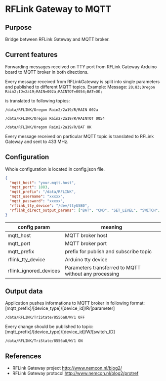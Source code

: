 # RFLink Gateway to MQTT

## Purpose
Bridge between RFLink Gateway and MQTT broker.

## Current features
Forwarding messages received on TTY port from RFLink Gateway Arduino board
to MQTT broker in both directions.

Every message received from RFLinkGateway is split into single parameters
and published to different MQTT topics.
Example:
Message:
`20;83;Oregon Rain2;ID=2a19;RAIN=002a;RAINTOT=0054;BAT=OK;`

 is translated to following topics:

 `/data/RFLINK/Oregon Rain2/2a19/R/RAIN 002a`

 `/data/RFLINK/Oregon Rain2/2a19/R/RAINTOT 0054`

 `/data/RFLINK/Oregon Rain2/2a19/R/BAT OK`




Every message received on particular MQTT topic is translated to
RFLink Gateway and sent to 433 MHz.

## Configuration

Whole configuration is located in config.json file.

```json
{
  "mqtt_host": "your.mqtt.host",
  "mqtt_port": 1883,
  "mqtt_prefix": "/data/RFLINK",
  "mqtt_username": "xxxxx",
  "mqtt_password": "xxxxx",
  "rflink_tty_device": "/dev/ttyUSB0",
  "rflink_direct_output_params": ["BAT", "CMD", "SET_LEVEL", "SWITCH", "HUM", "CHIME", "PIR", "SMOKEALERT"]
}
```

config param | meaning
-------------|---------
| mqtt_host | MQTT broker host |
| mqtt_port | MQTT broker port|
| mqtt_prefix | prefix for publish and subscribe topic|
| rflink_tty_device | Arduino tty device |
| rflink_ignored_devices | Parameters transferred to MQTT without any processing|

## Output data
Application pushes informations to MQTT broker in following format:
[mqtt_prefix]/[device_type]/[device_id]/R/[parameter]

`/data/RFLINK/TriState/8556a8/W/1 OFF`

Every change should be published to topic:
[mqtt_prefix]/[device_type]/[device_id]/W/[switch_ID]

`/data/RFLINK/TriState/8556a8/W/1 ON`


## References
- RFLink Gateway project http://www.nemcon.nl/blog2/
- RFLink Gateway protocol http://www.nemcon.nl/blog2/protref
